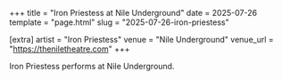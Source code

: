 +++
title = "Iron Priestess at Nile Underground"
date = 2025-07-26
template = "page.html"
slug = "2025-07-26-iron-priestess"

[extra]
artist = "Iron Priestess"
venue = "Nile Underground"
venue_url = "https://theniletheatre.com"
+++

Iron Priestess performs at Nile Underground.
